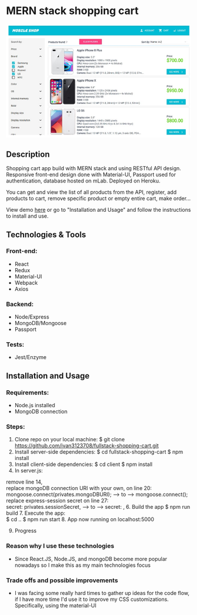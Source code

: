 # MERN stack shopping cart

<img src="githubImg/mobile_shop.jpg"/>

## Description

Shopping cart app build with MERN stack and using RESTful API design. Responsive front-end design done with Material-UI, Passport used for authentication, database hosted on mLab. Deployed on Heroku.

You can get and view the list of all products from the API, register, add products to cart, remove specific product or empty entire cart, make order...

View demo <a href="http://ij-mobile-shop.herokuapp.com/">here</a> or go to "Installation and Usage" and follow the instructions to install and use.

## Technologies & Tools

### Front-end:

* React
* Redux
* Material-UI
* Webpack
* Axios

### Backend:

* Node/Express
* MongoDB/Mongoose
* Passport

### Tests:

* Jest/Enzyme

## Installation and Usage

### Requirements:

* Node.js installed
* MongoDB connection

### Steps:
1. Clone repo on your local machine:
$ git clone https://github.com/ivan3123708/fullstack-shopping-cart.git
2. Install server-side dependencies:
$ cd fullstack-shopping-cart
$ npm install
3. Install client-side dependencies:
$ cd client
$ npm install
4. In server.js:<br/>

remove line 14,<br/>
replace mongoDB connection URI with your own, on line 20:<br/>
mongoose.connect(privates.mongoDBURI); --> to --> mongoose.connect(<Insert your mongoDB connection string here>);
replace express-session secret on line 27:<br/>
secret: privates.sessionSecret, --> to --> secret: <Insert your secret string here>,
6. Build the app
$ npm run build
7. Execute the app:<br/>
$ cd ..
$ npm run start
8. App now running on localhost:5000

9. Progress

### Reason why I use these technologies

- Since React.JS, Node.JS, and mongoDB become more popular nowadays so I make this as my main technologies focus

### Trade offs and possible improvements

- I was facing some really hard times to gather up ideas for the code flow, if I have more time I'd use it to improve my CSS customizations. Specifically, using the material-UI